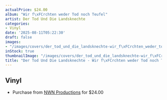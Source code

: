 ```yaml
---
actualPrice: $24.00
album: "Wir f\xFCrchten weder Tod noch Teufel"
artist: Der Tod Und Die Landsknechte
categories:
- Vinyl
date: '2025-08-11T05:22:30'
draft: false
images:
- "/images/covers/der_tod_und_die_landsknechte-wir_f\xFCrchten_weder_tod_noch_teufel.png"
inStock: true
thumbnailImage: "/images/covers/der_tod_und_die_landsknechte-wir_f\xFCrchten_weder_tod_noch_teufel-thumb.png"
title: "Der Tod Und Die Landsknechte - Wir f\xFCrchten weder Tod noch Teufel"
---
```


## Vinyl
* Purchase from [NWN Productions](http://shop.nwnprod.com/index.php?route=product/product&path=75&product_id=62808&sort=pd.name&order=ASC) for $24.00
